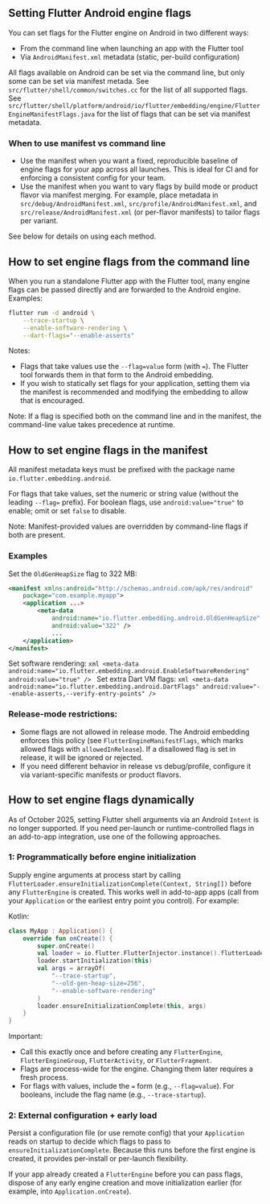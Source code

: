 ## Setting Flutter Android engine flags

You can set flags for the Flutter engine on Android in two different ways:

- From the command line when launching an app with the Flutter tool
- Via `AndroidManifest.xml` metadata (static, per-build configuration)

All flags available on Android can be set via the command line, but only some
can be set via manifest metada. See `src/flutter/shell/common/switches.cc` for
the list of all supported flags. See
 `src/flutter/shell/platform/android/io/flutter/embedding/engine/FlutterEngineManifestFlags.java`
 for the list of flags that can be set via manifest metadata.

### When to use manifest vs command line

- Use the manifest when you want a fixed, reproducible baseline of engine flags for your app across all launches. This is ideal for CI and for enforcing a consistent config for your team.
- Use the manifest when you want to vary flags by build mode or product flavor via manifest merging. For example, place metadata in `src/debug/AndroidManifest.xml`, `src/profile/AndroidManifest.xml`, and `src/release/AndroidManifest.xml` (or per-flavor manifests) to tailor flags per variant.

See below for details on using each method.

## How to set engine flags from the command line

When you run a standalone Flutter app with the Flutter tool, many engine flags can be passed directly and are forwarded to the Android engine. Examples:

```bash
flutter run -d android \
    --trace-startup \
    --enable-software-rendering \
    --dart-flags="--enable-asserts"
```

Notes:
- Flags that take values use the `--flag=value` form (with `=`). The Flutter tool forwards them in that form to the Android embedding.
- If you wish to statically set flags for your application, setting them via the manifest is recommended and modifying the embedding to allow that is encouraged.

Note: If a flag is specified both on the command line and in the manifest, the command-line value
takes precedence at runtime.

## How to set engine flags in the manifest
All manifest metadata keys must be prefixed with the package name `io.flutter.embedding.android`.

For flags that take values, set the numeric or string value (without the leading `--flag=` prefix). For boolean flags, use `android:value="true"` to enable; omit or set `false` to disable.

Note: Manifest-provided values are overridden by command-line flags if both are present.

### Examples
Set the `OldGenHeapSize` flag to 322 MB:
```xml
<manifest xmlns:android="http://schemas.android.com/apk/res/android"
    package="com.example.myapp">
    <application ...>
        <meta-data
            android:name="io.flutter.embedding.android.OldGenHeapSize"
            android:value="322" />
            ...
    </application>
</manifest>
```

Set software rendering:
    ```xml
    <meta-data
            android:name="io.flutter.embedding.android.EnableSoftwareRendering"
            android:value="true" />
    ```
Set extra Dart VM flags:
    ```xml
    <meta-data
            android:name="io.flutter.embedding.android.DartFlags"
            android:value="--enable-asserts,--verify-entry-points" />
    ```


### Release-mode restrictions:
- Some flags are not allowed in release mode. The Android embedding enforces this policy (see `FlutterEngineManifestFlags`, which marks allowed flags with `allowedInRelease`). If a disallowed flag is set in release, it will be ignored or rejected.
- If you need different behavior in release vs debug/profile, configure it via variant-specific manifests or product flavors.

## How to set engine flags dynamically
As of October 2025, setting Flutter shell arguments via an Android `Intent` is no longer supported. If you need per-launch or runtime-controlled flags in an add-to-app integration, use one of the following approaches.

### 1: Programmatically before engine initialization
Supply engine arguments at process start by calling `FlutterLoader.ensureInitializationComplete(Context, String[])` before any `FlutterEngine` is created. This works well in add-to-app apps (call from your `Application` or the earliest entry point you control). For example:

Kotlin:
```kotlin
class MyApp : Application() {
    override fun onCreate() {
        super.onCreate()
        val loader = io.flutter.FlutterInjector.instance().flutterLoader()
        loader.startInitialization(this)
        val args = arrayOf(
            "--trace-startup",
            "--old-gen-heap-size=256",
            "--enable-software-rendering"
        )
        loader.ensureInitializationComplete(this, args)
    }
}
```

Important:
- Call this exactly once and before creating any `FlutterEngine`, `FlutterEngineGroup`, `FlutterActivity`, or `FlutterFragment`.
- Flags are process-wide for the engine. Changing them later requires a fresh process.
- For flags with values, include the `=` form (e.g., `--flag=value`). For booleans, include the flag name (e.g., `--trace-startup`).

### 2: External configuration + early load
Persist a configuration file (or use remote config) that your `Application` reads on startup to decide which flags to pass to `ensureInitializationComplete`. Because this runs before the first engine is created, it provides per-install or per-launch flexibility.

If your app already created a `FlutterEngine` before you can pass flags, dispose of any early engine creation and move initialization earlier (for example, into `Application.onCreate`).
